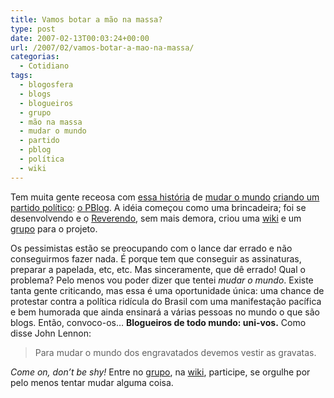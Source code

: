 ```yaml
---
title: Vamos botar a mão na massa?
type: post
date: 2007-02-13T00:03:24+00:00
url: /2007/02/vamos-botar-a-mao-na-massa/
categorias:
  - Cotidiano
tags:
  - blogosfera
  - blogs
  - blogueiros
  - grupo
  - mão na massa
  - mudar o mundo
  - partido
  - pblog
  - política
  - wiki
---
```


Tem muita gente receosa com [essa história][1] de [mudar o mundo][2] [criando um partido político][3]: [o PBlog][4]. A idéia começou como uma brincadeira; foi se desenvolvendo e o [Reverendo][5], sem mais demora, criou uma [wiki][6] e um [grupo][7] para o projeto.

Os pessimistas estão se preocupando com o lance dar errado e não conseguirmos fazer nada. É porque tem que conseguir as assinaturas, preparar a papelada, etc, etc. Mas sinceramente, que dê errado! Qual o problema? Pelo menos vou poder dizer que tentei _mudar o mundo_. Existe tanta gente criticando, mas essa é uma oportunidade única: uma chance de protestar contra a política ridícula do Brasil com uma manifestação pacífica e bem humorada que ainda ensinará a várias pessoas no mundo o que são blogs. Então, convoco-os… **Blogueiros de todo mundo: uni-vos.** Como disse John Lennon:

> Para mudar o mundo dos engravatados devemos vestir as gravatas.

_Come on, don’t be shy!_ Entre no [grupo][7], na [wiki][6], participe, se orgulhe por pelo menos tentar mudar alguma coisa.

[1]: http://malvicioso.com/2007/02/09/fundemos-um-partido/
[2]: http://1001gatos.org/como-mudar-o-mundo/
[3]: http://novo-mundo.org/log/2007/02/08/como-criar-um-partido-politico/
[4]: http://www.celsojunior.net/blog/2007/02/08/campanha-a-favor-do-pblog/
[5]: http://1001gatos.org/
[6]: http://pblog.wiki.zoho.com/
[7]: http://groups.google.com.br/group/partido
